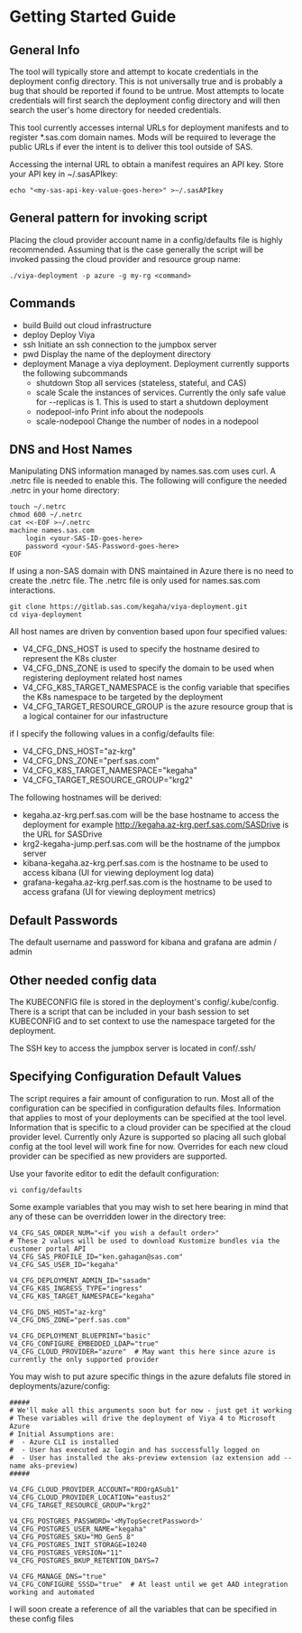 # Getting Started Guide
## General Info
The tool will typically store and attempt to kocate credentials in the deployment config directory.  This is not universally true and is probably a bug that should be reported if found to be untrue.  Most attempts to locate credentials will first search the deployment config directory and will then search the user's home directory for needed credentials.

This tool currently accesses internal URLs for deployment manifests and to register *.sas.com domain names.  Mods will be required to leverage the public URLs if ever the intent is to deliver this tool outside of SAS.

Accessing the internal URL to obtain a manifest requires an API key.  Store your API key in ~/.sasAPIkey:

	echo "<my-sas-api-key-value-goes-here>" >~/.sasAPIkey

## General pattern for invoking script
Placing the cloud provider account name in a config/defaults file is highly recommended.  Assuming that is the case generally the script will be invoked passing the cloud provider and resource group name:
```
./viya-deployment -p azure -g my-rg <command>
```

## Commands 
- build			Build out cloud infrastructure
- deploy		Deploy Viya
- ssh			Initiate an ssh connection to the jumpbox server
- pwd			Display the name of the deployment directory 
- deployment	Manage a viya deployment.  Deployment currently supports the following subcommands
  - shutdown	Stop all services (stateless, stateful, and CAS)
  - scale		Scale the instances of services.  Currently the only safe value for --replicas is 1.  This is used to start a shutdown deployment
  - nodepool-info	Print info about the nodepools
  - scale-nodepool	Change the number of nodes in a nodepool

## DNS and Host Names
Manipulating DNS information managed by names.sas.com uses curl.  A .netrc file is needed to enable this.  The following will configure the needed .netrc in your home directory:

	touch ~/.netrc
	chmod 600 ~/.netrc
	cat <<-EOF >~/.netrc
	machine names.sas.com
		login <your-SAS-ID-goes-here>
		password <your-SAS-Password-goes-here>
	EOF

If using a non-SAS domain with DNS maintained in Azure there is no need to create the .netrc file.  The .netrc file is only used for names.sas.com interactions.

	git clone https://gitlab.sas.com/kegaha/viya-deployment.git
	cd viya-deployment

All host names are driven by convention based upon four specified values:
- V4_CFG_DNS_HOST is used to specify the hostname desired to represent the K8s cluster 
- V4_CFG_DNS_ZONE is used to specify the domain to be used when registering deployment related host names
- V4_CFG_K8S_TARGET_NAMESPACE is the config variable that specifies the K8s namespace to be targeted by the deployment
- V4_CFG_TARGET_RESOURCE_GROUP is the azure resource group that is a logical container for our infastructure

if I specify the following values in a config/defaults file:
- V4_CFG_DNS_HOST="az-krg"
- V4_CFG_DNS_ZONE="perf.sas.com"
- V4_CFG_K8S_TARGET_NAMESPACE="kegaha"
- V4_CFG_TARGET_RESOURCE_GROUP="krg2"

The following hostnames will be derived:
- kegaha.az-krg.perf.sas.com will be the base hostname to access the deployment for example http://kegaha.az-krg.perf.sas.com/SASDrive is the URL for SASDrive
- krg2-kegaha-jump.perf.sas.com will be the hostname of the jumpbox server
- kibana-kegaha.az-krg.perf.sas.com is the hostname to be used to access kibana (UI for viewing deployment log data)
- grafana-kegaha.az-krg.perf.sas.com is the hostname to be used to access grafana (UI for viewing deployment metrics)

## Default Passwords
The default username and password for kibana and grafana are admin / admin

## Other needed config data
The KUBECONFIG file is stored in the deployment's config/.kube/config.  There is a script that can be included in your bash session to set KUBECONFIG and to set context to use the namespace targeted for the deployment.  

The SSH key to access the jumpbox server is located in conf/.ssh/<jumpbox-hostname>


## Specifying Configuration Default Values
The script requires a fair amount of configuration to run.  Most all of the configuration can be specified in configuration defaults files.  Information that applies to most of your deployments can be specified at the tool level.  Information that is specific to a cloud provider can be specified at the cloud provider level.  Currently only Azure is supported so placing all such global config at the tool level will work fine for now.  Overrides for each new cloud provider can be specified as new providers are supported.

Use your favorite editor to edit the default configuration:

	vi config/defaults

Some example variables that you may wish to set here bearing in mind that any of these can be overridden lower in the directory tree:

	V4_CFG_SAS_ORDER_NUM="<if you wish a default order>"
	# These 2 values will be used to download Kustomize bundles via the customer portal API
	V4_CFG_SAS_PROFILE_ID="ken.gahagan@sas.com"
	V4_CFG_SAS_USER_ID="kegaha"
	
	V4_CFG_DEPLOYMENT_ADMIN_ID="sasadm"
	V4_CFG_K8S_INGRESS_TYPE="ingress" 
	V4_CFG_K8S_TARGET_NAMESPACE="kegaha"
	
	V4_CFG_DNS_HOST="az-krg"
	V4_CFG_DNS_ZONE="perf.sas.com"

	V4_CFG_DEPLOYMENT_BLUEPRINT="basic"
	V4_CFG_CONFIGURE_EMBEDDED_LDAP="true"
	V4_CFG_CLOUD_PROVIDER="azure"  # May want this here since azure is currently the only supported provider

You may wish to put azure specific things in the azure defaluts file stored in deployments/azure/config:

	#####
	# We'll make all this arguments soon but for now - just get it working
	# These variables will drive the deployment of Viya 4 to Microsoft Azure
	# Initial Assumptions are:
	#  - Azure CLI is installed
	#  - User has executed az login and has successfully logged on
	#  - User has installed the aks-preview extension (az extension add --name aks-preview)
	#####

	V4_CFG_CLOUD_PROVIDER_ACCOUNT="RDOrgASub1"
	V4_CFG_CLOUD_PROVIDER_LOCATION="eastus2"
	V4_CFG_TARGET_RESOURCE_GROUP="krg2"

	V4_CFG_POSTGRES_PASSWORD='<MyTopSecretPassword>'
	V4_CFG_POSTGRES_USER_NAME="kegaha"
	V4_CFG_POSTGRES_SKU="MO_Gen5_8"
	V4_CFG_POSTGRES_INIT_STORAGE=10240
	V4_CFG_POSTGRES_VERSION="11"
	V4_CFG_POSTGRES_BKUP_RETENTION_DAYS=7

	V4_CFG_MANAGE_DNS="true"
	V4_CFG_CONFIGURE_SSSD="true"  # At least until we get AAD integration working and automated

I will soon create a reference of all the variables that can be specified in these config files